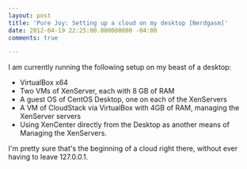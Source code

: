 ```yaml
---
layout: post
title: 'Pure Joy: Setting up a cloud on my desktop [Nerdgasm]'
date: 2012-04-19 22:25:00.000000000 -04:00
comments: true

---
```

I am currently running the following setup on my beast of a desktop:

* VirtualBox x64
* Two VMs of XenServer, each with 8 GB of RAM
* A guest OS of CentOS Desktop, one on each of the XenServers
* A VM of CloudStack via VirtualBox with 4GB of RAM, managing the XenServer servers
* Using XenCenter directly from the Desktop as another means of Managing the XenServers.

I'm pretty sure that's the beginning of a cloud right there, without ever having to leave 127.0.0.1.
